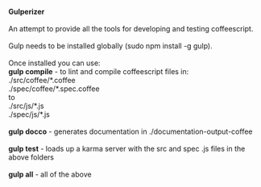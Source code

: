 <strong>Gulperizer</strong>
<br/>
<br/>
An attempt to provide all the tools for developing and testing coffeescript.
<br/>
<br/>
Gulp needs to be installed globally (sudo npm install -g gulp).
<br/>
<br/>
Once installed you can use:
<br/>
<strong>gulp compile</strong> - to lint and compile coffeescript files in:
<br/>
./src/coffee/\*.coffee
<br/>
./spec/coffee/\*.spec.coffee
<br/>
to
<br/>
./src/js/\*.js
<br/>
./spec/js/\*.js
<br/>
<br/>
<strong>gulp docco</strong> - generates documentation in ./documentation-output-coffee
<br/>
<br/>
<strong>gulp test</strong> - loads up a karma server with the src and spec .js files in the above folders
<br/><br/>
<strong>gulp all</strong> - all of the above
